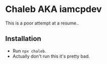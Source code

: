 # Chaleb AKA iamcpdev

This is a poor attempt at a resume..

## Installation
- Run `npx chaleb`.
- Actually don't run this it's pretty bad.
